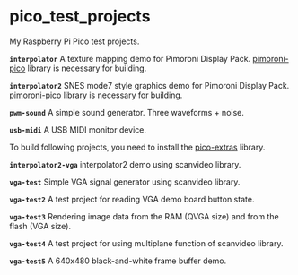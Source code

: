 # pico_test_projects

My Raspberry Pi Pico test projects.

**`interpolator`** A texture mapping demo for Pimoroni Display Pack. [pimoroni-pico](https://github.com/pimoroni/pimoroni-pico) library is necessary for building.

**`interpolator2`** SNES mode7 style graphics demo for Pimoroni Display Pack. [pimoroni-pico](https://github.com/pimoroni/pimoroni-pico) library is necessary for building.

**`pwm-sound`** A simple sound generator. Three waveforms + noise.

**`usb-midi`** A USB MIDI monitor device.

To build following projects, you need to install the [pico-extras](https://github.com/raspberrypi/pico-extras) library.

**`interpolator2-vga`** interpolator2 demo using scanvideo library.

**`vga-test`** Simple VGA signal generator using scanvideo library. 

**`vga-test2`** A test project for reading VGA demo board button state. 

**`vga-test3`** Rendering image data from the RAM (QVGA size) and from the flash (VGA size). 

**`vga-test4`** A test project for using multiplane function of scanvideo library.

**`vga-test5`** A 640x480 black-and-white frame buffer demo.
